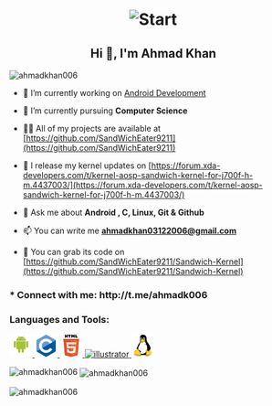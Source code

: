 <h1>
  <div style="text-align: center;">
    <img src="https://encrypted-tbn0.gstatic.com/images?q=tbn:ANd9GcRAfpbfr2NztE2z4j9M_6-xs-Xmje4JYTXhcpa2fLlkhA&usqp=CAU&ec=48665701" alt="Start">
  </div>
</h1>
<h2 align="center">Hi 👋, I'm Ahmad Khan</h2>


<p align="left"> <img src="https://komarev.com/ghpvc/?username=ahmadkhan006&label=Profile%20views&color=0e75b6&style=flat" alt="ahmadkhan006" /> </p>

- 🔭 I’m currently working on [Android Development](https://forum.xda-developers.com/t/kernel-aosp-sandwich-kernel-for-j700f-h-m.4437003/)

- 🌱 I’m currently pursuing **Computer Science**

- 👨‍💻 All of my projects are available at [https://github.com/SandWichEater9211](https://github.com/SandWichEater9211)

- 📝 I release my kernel updates on [https://forum.xda-developers.com/t/kernel-aosp-sandwich-kernel-for-j700f-h-m.4437003/](https://forum.xda-developers.com/t/kernel-aosp-sandwich-kernel-for-j700f-h-m.4437003/)

- 💬 Ask me about **Android , C, Linux, Git & Github**

- 📫 You can write me **ahmadkhan03122006@gmail.com**

- 📄 You can grab its code on [https://github.com/SandWichEater9211/Sandwich-Kernel](https://github.com/SandWichEater9211/Sandwich-Kernel)

<h3 align="left">* Connect with me: http://t.me/ahmadk006</h3>
<p align="left">
</p>

<h3 align="left">Languages and Tools:</h3>
<p align="left"> <a href="https://developer.android.com" target="_blank" rel="noreferrer"> <img src="https://raw.githubusercontent.com/devicons/devicon/master/icons/android/android-original-wordmark.svg" alt="android" width="40" height="40"/> </a> <a href="https://www.cprogramming.com/" target="_blank" rel="noreferrer"> <img src="https://raw.githubusercontent.com/devicons/devicon/master/icons/c/c-original.svg" alt="c" width="40" height="40"/> </a> <a href="https://www.w3.org/html/" target="_blank" rel="noreferrer"> <img src="https://raw.githubusercontent.com/devicons/devicon/master/icons/html5/html5-original-wordmark.svg" alt="html5" width="40" height="40"/> </a> <a href="https://www.adobe.com/in/products/illustrator.html" target="_blank" rel="noreferrer"> <img src="https://www.vectorlogo.zone/logos/adobe_illustrator/adobe_illustrator-icon.svg" alt="illustrator" width="40" height="40"/> </a> <a href="https://www.linux.org/" target="_blank" rel="noreferrer"> <img src="https://raw.githubusercontent.com/devicons/devicon/master/icons/linux/linux-original.svg" alt="linux" width="40" height="40"/> </a> 

<p><img align="left" src="https://github-readme-stats.vercel.app/api/top-langs?username=ahmadkhan006&show_icons=true&locale=en&layout=compact" alt="ahmadkhan006" /></p>

<p>&nbsp;<img align="center" src="https://github-readme-stats.vercel.app/api?username=ahmadkhan006&show_icons=true&locale=en" alt="ahmadkhan006" /></p>

<p><img align="center" src="https://github-readme-streak-stats.herokuapp.com/?user=ahmadkhan006&" alt="ahmadkhan006" /></p
